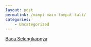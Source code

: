 ```yaml
---
layout: post
permalink: /mimpi-main-lompat-tali/
categories:
    - Uncategorized
---
```


[Baca Selengkapnya](/02)